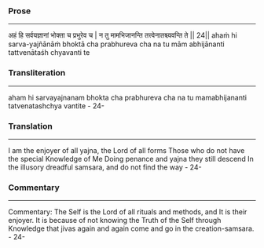 ### Prose 
 --- 
अहं हि सर्वयज्ञानां भोक्ता च प्रभुरेव च |
न तु मामभिजानन्ति तत्त्वेनातश्च्यवन्ति ते || 24||
ahaṁ hi sarva-yajñānāṁ bhoktā cha prabhureva cha
na tu mām abhijānanti tattvenātaśh chyavanti te

### Transliteration 
 --- 
aham hi sarvayajnanam bhokta cha prabhureva cha na tu mamabhijananti tatvenatashchya vantite - 24-

### Translation 
 --- 
I am the enjoyer of all yajna, the Lord of all forms Those who do not have the special Knowledge of Me Doing penance and yajna they still descend In the illusory dreadful samsara, and do not find the way - 24-

### Commentary 
 --- 
Commentary: The Self is the Lord of all rituals and methods, and It is their enjoyer. It is because of not knowing the Truth of the Self through Knowledge that jivas again and again come and go in the creation-samsara. - 24-